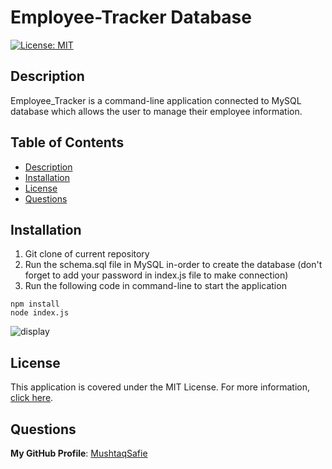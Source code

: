 # Employee-Tracker Database
[![License: MIT](https://img.shields.io/badge/License-MIT-yellow.svg)](https://opensource.org/licenses/MIT)

## Description
Employee_Tracker is a command-line application connected to MySQL database which allows the user to manage their employee information.

## Table of Contents
- [Description](#Description)
- [Installation](#Installation)
- [License](#License)
- [Questions](#Questions)

## Installation
1. Git clone of current repository 
2. Run the schema.sql file in MySQL in-order to create the database (don't forget to add your password in index.js file to make connection)
3. Run the following code in command-line to start the application
```
npm install
node index.js
```
![display](#)

## License
This application is covered under the MIT License.
For more information, [click here](https://opensource.org/licenses/MIT).

## Questions
**My GitHub Profile**: [MushtaqSafie](https://github.com/MushtaqSafie)